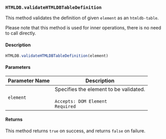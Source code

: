### `HTMLDB.validateHTMLDBTableDefinition`

This method validates the definition of given `element` as an `htmldb-table`.

Please note that this method is used for inner operations, there is no need to call directly.

#### Description

```javascript
HTMLDB.validateHTMLDBTableDefinition(element)
```

#### Parameters

| Parameter Name             | Description                               |
| -------------------------- | ----------------------------------------- |
| `element` | Specifies the element to be validated.<br><br>`Accepts: DOM Element`<br>`Required` |

#### Returns

This method returns `true` on success, and returns `false` on failure.
